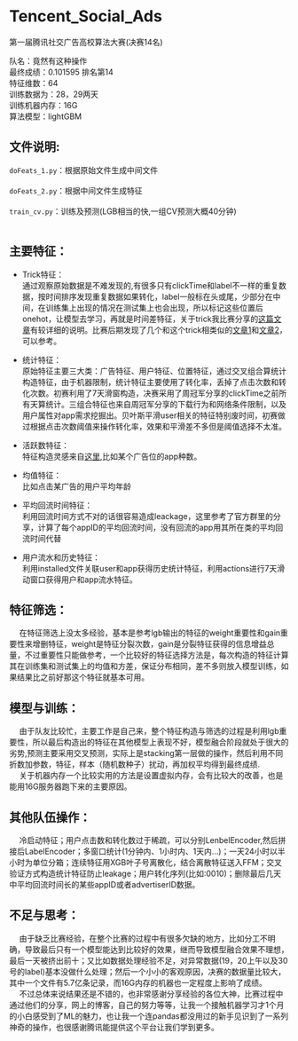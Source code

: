 # Tencent_Social_Ads
第一届腾讯社交广告高校算法大赛(决赛14名)

队名：竟然有这种操作 <br>
最终成绩：0.101595 排名第14<br>
特征维数：64<br>
训练数据为：28，29两天<br>
训练机器内存：16G<br>
算法模型：lightGBM<br>

文件说明:
---
`doFeats_1.py`：根据原始文件生成中间文件<br><br>
`doFeats_2.py`：根据中间文件生成特征<br><br>
`train_cv.py`：训练及预测(LGB相当的快,一组CV预测大概40分钟)<br><br>

主要特征：
---
* Trick特征：<br>
通过观察原始数据是不难发现的,有很多只有clickTime和label不一样的重复数据，按时间排序发现重复数据如果转化，label一般标在头或尾，少部分在中间，在训练集上出现的情况在测试集上也会出现，所以标记这些位置后onehot，让模型去学习，再就是时间差特征，关于trick我比赛分享的[这篇文章](https://www.qcloud.com/community/article/401437)有较详细的说明。比赛后期发现了几个和这个trick相类似的[文章1](https://github.com/wepe/O2O-Coupon-Usage-Forecast)和[文章2](https://www.kaggle.com/c/two-sigma-connect-rental-listing-inquiries/discussion/32116)，可以参考。

* 统计特征：<br>
原始特征主要三大类：广告特征、用户特征、位置特征，通过交叉组合算统计构造特征，由于机器限制，统计特征主要使用了转化率，丢掉了点击次数和转化次数。初赛利用了7天滑窗构造，决赛采用了周冠军分享的clickTime之前所有天算统计。三组合特征也来自周冠军分享的下载行为和网络条件限制，以及用户属性对app需求挖掘出。贝叶斯平滑user相关的特征特别废时间，初赛做过根据点击次数阈值来操作转化率，效果和平滑差不多但是阈值选择不太准。

* 活跃数特征：<br>
特征构造灵感来自[这里](https://github.com/plantsgo/Rental-Listing-Inquiries/blob/master/xgb.py),比如某个广告位的app种数。

* 均值特征：<br>
比如点击某广告的用户平均年龄

* 平均回流时间特征：<br>
利用回流时间方式不对的话很容易造成leackage，这里参考了官方群里的分享，计算了每个appID的平均回流时间，没有回流的app用其所在类的平均回流时间代替

* 用户流水和历史特征：<br>
利用installed文件关联user和app获得历史统计特征，利用actions进行7天滑动窗口获得用户和app流水特征。

特征筛选：
---
&emsp; 在特征筛选上没太多经验，基本是参考lgb输出的特征的weight重要性和gain重要性来增删特征，weight是特征分裂次数，gain是分裂特征获得的信息增益总量，不过重要性只能做参考，一个比较好的特征选择方法是，每次构造的特征计算其在训练集和测试集上的均值和方差，保证分布相同，差不多则放入模型训练，如果结果比之前好那这个特征就基本可用。

模型与训练：
---
&emsp; 由于队友比较忙，主要工作是自己来，整个特征构造与筛选的过程是利用lgb重要性，所以最后构造出的特征在其他模型上表现不好，模型融合阶段就处于很大的劣势,预测主要采用交叉预测，实际上是stacking第一层做的操作，然后利用不同折数加参数，特征，样本（随机数种子）扰动，再加权平均得到最终成绩.<br>
&emsp; 关于机器内存一个比较实用的方法是设置虚拟内存，会有比较大的改善，也是能用16G服务器跑下来的主要原因。

其他队伍操作：
---
&emsp; 冷启动特征；用户点击数和转化数过于稀疏，可以分别LenbelEncoder,然后拼接后LabelEncoder；多窗口统计(1分钟内、1小时内、1天内...)；一天24小时以半小时为单位分箱；连续特征用XGB叶子号离散化，结合离散特征送入FFM；交叉验证方式构造统计特征防止leakage；用户转化序列(比如:0010)；删除最后几天中平均回流时间长的某些appID或者advertiserID数据。

不足与思考：
---
&emsp; 由于缺乏比赛经验，在整个比赛的过程中有很多欠缺的地方，比如分工不明确，导致最后只有一个模型能达到比较好的效果，继而导致模型融合效果不理想，最后一天被挤出前十；又比如数据处理经验不足，对异常数据(19，20上午以及30号的label)基本没做什么处理；然后一个小小的客观原因，决赛的数据量比较大，其中一个文件有5.7亿条记录，而16G内存的机器也一定程度上影响了成绩。<br>
&emsp; 不过总体来说结果还是不错的，也非常感谢分享经验的各位大神，比赛过程中通过他们的分享，网上的博客，自己的努力等等，让我一个接触机器学习才1个月的小白感受到了ML的魅力，也让我一个连pandas都没用过的新手见识到了一系列神奇的操作，也很感谢腾讯能提供这个平台让我们学到更多。

